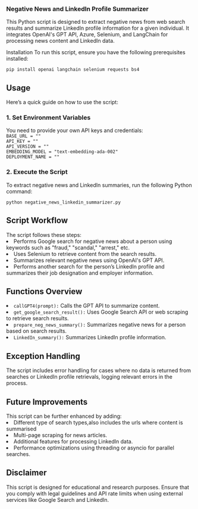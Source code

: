 <h3>Negative News and LinkedIn Profile Summarizer</h3>
This Python script is designed to extract negative news from web search results and summarize LinkedIn profile information for a given individual. It integrates OpenAI's GPT API, Azure, Selenium, and LangChain for processing news content and LinkedIn data.

Installation
To run this script, ensure you have the following prerequisites installed:

<code>pip install openai langchain selenium requests bs4</code>

<h2>Usage</h2>
Here’s a quick guide on how to use the script:

<h3>1. Set Environment Variables</h3>
You need to provide your own API keys and credentials:
<code>
BASE_URL = "<URL>"
API_KEY = "<Your_OpenAI_or_Azure_Key>"
API_VERSION = "<Your_Azure_API_Version>"
EMBEDDING_MODEL = "text-embedding-ada-002"
DEPLOYMENT_NAME = "<Your_Azure_Deployment_Name>"
</code>

<h3>2. Execute the Script</h3>
To extract negative news and LinkedIn summaries, run the following Python command:

<code>python negative_news_linkedin_summarizer.py</code>
<h2>Script Workflow</h2>
The script follows these steps:

<li>Performs Google search for negative news about a person using keywords such as "fraud," "scandal," "arrest," etc.</li>
<li>Uses Selenium to retrieve content from the search results.</li>
<li>Summarizes relevant negative news using OpenAI's GPT API.</li>
<li>Performs another search for the person’s LinkedIn profile and summarizes their job designation and employer information.</li>



<h2>Functions Overview</h2>
<li><code>callGPT4(prompt):</code> Calls the GPT API to summarize content.</li>
<li><code>get_google_search_result():</code>  Uses Google Search API or web scraping to retrieve search results.</li>
<li><code>prepare_neg_news_summary():</code>  Summarizes negative news for a person based on search results.</li>
<li><code>LinkedIn_summary():</code>  Summarizes LinkedIn profile information.</li>
<h2>Exception Handling</h2>
The script includes error handling for cases where no data is returned from searches or LinkedIn profile retrievals, logging relevant errors in the process.

<h2>Future Improvements</h2>
This script can be further enhanced by adding:
<li>Different type of search types,also includes the urls where content is summarised</li>
<li>Multi-page scraping for news articles.</li>
<li>Additional features for processing LinkedIn data.</li>
<li>Performance optimizations using threading or asyncio for parallel searches.</li>
<h2>Disclaimer</h2>
This script is designed for educational and research purposes. Ensure that you comply with legal guidelines and API rate limits when using external services like Google Search and LinkedIn.
